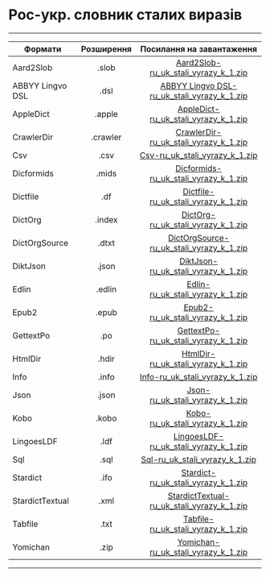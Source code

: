 # Рос-укр. словник сталих виразів
---------------------------------------------------------------------------------------
| Формати          | Розширення | Посилання на завантаження                           |
-------------------|:----------:|:---------------------------------------------------:|
| Aard2Slob        |  .slob     | [Aard2Slob-ru_uk_stali_vyrazy_k_1.zip](https://github.com/bakustarver/ukr-dictionaries-list-opensource/releases/download/ru_uk_stali_vyrazy_k_1/Aard2Slob-ru_uk_stali_vyrazy_k_1.zip) |
| ABBYY Lingvo DSL |  .dsl      | [ABBYY Lingvo DSL-ru_uk_stali_vyrazy_k_1.zip](https://github.com/bakustarver/ukr-dictionaries-list-opensource/releases/download/ru_uk_stali_vyrazy_k_1/ABBYY-Lingvo-DSL-ru_uk_stali_vyrazy_k_1.zip) |
| AppleDict        |  .apple    | [AppleDict-ru_uk_stali_vyrazy_k_1.zip](https://github.com/bakustarver/ukr-dictionaries-list-opensource/releases/download/ru_uk_stali_vyrazy_k_1/AppleDict-ru_uk_stali_vyrazy_k_1.zip) |
| CrawlerDir       |  .crawler  | [CrawlerDir-ru_uk_stali_vyrazy_k_1.zip](https://github.com/bakustarver/ukr-dictionaries-list-opensource/releases/download/ru_uk_stali_vyrazy_k_1/CrawlerDir-ru_uk_stali_vyrazy_k_1.zip) |
| Csv              |  .csv      | [Csv-ru_uk_stali_vyrazy_k_1.zip](https://github.com/bakustarver/ukr-dictionaries-list-opensource/releases/download/ru_uk_stali_vyrazy_k_1/Csv-ru_uk_stali_vyrazy_k_1.zip) |
| Dicformids       |  .mids     | [Dicformids-ru_uk_stali_vyrazy_k_1.zip](https://github.com/bakustarver/ukr-dictionaries-list-opensource/releases/download/ru_uk_stali_vyrazy_k_1/Dicformids-ru_uk_stali_vyrazy_k_1.zip) |
| Dictfile         |  .df       | [Dictfile-ru_uk_stali_vyrazy_k_1.zip](https://github.com/bakustarver/ukr-dictionaries-list-opensource/releases/download/ru_uk_stali_vyrazy_k_1/Dictfile-ru_uk_stali_vyrazy_k_1.zip) |
| DictOrg          |  .index    | [DictOrg-ru_uk_stali_vyrazy_k_1.zip](https://github.com/bakustarver/ukr-dictionaries-list-opensource/releases/download/ru_uk_stali_vyrazy_k_1/DictOrg-ru_uk_stali_vyrazy_k_1.zip) |
| DictOrgSource    |  .dtxt     | [DictOrgSource-ru_uk_stali_vyrazy_k_1.zip](https://github.com/bakustarver/ukr-dictionaries-list-opensource/releases/download/ru_uk_stali_vyrazy_k_1/DictOrgSource-ru_uk_stali_vyrazy_k_1.zip) |
| DiktJson         |  .json     | [DiktJson-ru_uk_stali_vyrazy_k_1.zip](https://github.com/bakustarver/ukr-dictionaries-list-opensource/releases/download/ru_uk_stali_vyrazy_k_1/DiktJson-ru_uk_stali_vyrazy_k_1.zip) |
| Edlin            |  .edlin    | [Edlin-ru_uk_stali_vyrazy_k_1.zip](https://github.com/bakustarver/ukr-dictionaries-list-opensource/releases/download/ru_uk_stali_vyrazy_k_1/Edlin-ru_uk_stali_vyrazy_k_1.zip) |
| Epub2            |  .epub     | [Epub2-ru_uk_stali_vyrazy_k_1.zip](https://github.com/bakustarver/ukr-dictionaries-list-opensource/releases/download/ru_uk_stali_vyrazy_k_1/Epub2-ru_uk_stali_vyrazy_k_1.zip) |
| GettextPo        |  .po       | [GettextPo-ru_uk_stali_vyrazy_k_1.zip](https://github.com/bakustarver/ukr-dictionaries-list-opensource/releases/download/ru_uk_stali_vyrazy_k_1/GettextPo-ru_uk_stali_vyrazy_k_1.zip) |
| HtmlDir          |  .hdir     | [HtmlDir-ru_uk_stali_vyrazy_k_1.zip](https://github.com/bakustarver/ukr-dictionaries-list-opensource/releases/download/ru_uk_stali_vyrazy_k_1/HtmlDir-ru_uk_stali_vyrazy_k_1.zip) |
| Info             |  .info     | [Info-ru_uk_stali_vyrazy_k_1.zip](https://github.com/bakustarver/ukr-dictionaries-list-opensource/releases/download/ru_uk_stali_vyrazy_k_1/Info-ru_uk_stali_vyrazy_k_1.zip) |
| Json             |  .json     | [Json-ru_uk_stali_vyrazy_k_1.zip](https://github.com/bakustarver/ukr-dictionaries-list-opensource/releases/download/ru_uk_stali_vyrazy_k_1/Json-ru_uk_stali_vyrazy_k_1.zip) |
| Kobo             |  .kobo     | [Kobo-ru_uk_stali_vyrazy_k_1.zip](https://github.com/bakustarver/ukr-dictionaries-list-opensource/releases/download/ru_uk_stali_vyrazy_k_1/Kobo-ru_uk_stali_vyrazy_k_1.zip) |
| LingoesLDF       |  .ldf      | [LingoesLDF-ru_uk_stali_vyrazy_k_1.zip](https://github.com/bakustarver/ukr-dictionaries-list-opensource/releases/download/ru_uk_stali_vyrazy_k_1/LingoesLDF-ru_uk_stali_vyrazy_k_1.zip) |
| Sql              |  .sql      | [Sql-ru_uk_stali_vyrazy_k_1.zip](https://github.com/bakustarver/ukr-dictionaries-list-opensource/releases/download/ru_uk_stali_vyrazy_k_1/Sql-ru_uk_stali_vyrazy_k_1.zip) |
| Stardict         |  .ifo      | [Stardict-ru_uk_stali_vyrazy_k_1.zip](https://github.com/bakustarver/ukr-dictionaries-list-opensource/releases/download/ru_uk_stali_vyrazy_k_1/Stardict-ru_uk_stali_vyrazy_k_1.zip) |
| StardictTextual  |  .xml      | [StardictTextual-ru_uk_stali_vyrazy_k_1.zip](https://github.com/bakustarver/ukr-dictionaries-list-opensource/releases/download/ru_uk_stali_vyrazy_k_1/StardictTextual-ru_uk_stali_vyrazy_k_1.zip) |
| Tabfile          |  .txt      | [Tabfile-ru_uk_stali_vyrazy_k_1.zip](https://github.com/bakustarver/ukr-dictionaries-list-opensource/releases/download/ru_uk_stali_vyrazy_k_1/Tabfile-ru_uk_stali_vyrazy_k_1.zip) |
| Yomichan         |  .zip      | [Yomichan-ru_uk_stali_vyrazy_k_1.zip](https://github.com/bakustarver/ukr-dictionaries-list-opensource/releases/download/ru_uk_stali_vyrazy_k_1/Yomichan-ru_uk_stali_vyrazy_k_1.zip) |
---------------------------------------------------------------------------------------

